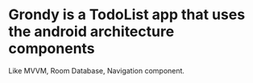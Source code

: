 # Grondy is a TodoList app that uses the android architecture components
Like MVVM, Room Database, Navigation component.
